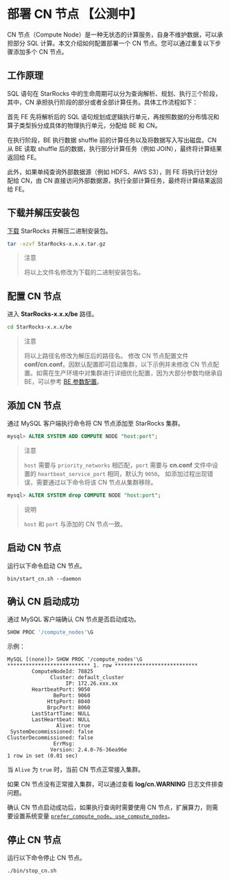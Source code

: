# 部署 CN 节点 【公测中】

CN 节点（Compute Node）是一种无状态的计算服务，自身不维护数据，可以承担部分 SQL 计算。本文介绍如何配置部署一个 CN 节点。您可以通过重复以下步骤添加多个 CN 节点。  

## 工作原理

SQL 语句在 StarRocks 中的生命周期可以分为查询解析、规划、执行三个阶段，其中，CN 承担执行阶段的部分或者全部计算任务。具体工作流程如下：

首先 FE 先将解析后的 SQL 语句规划成逻辑执行单元，再按照数据的分布情况和算子类型拆分成具体的物理执行单元，分配给 BE 和 CN。

在执行阶段，BE 执行数据 shuffle 前的计算任务以及将数据写入写出磁盘。CN 从 BE 读取 shuffle 后的数据，执行部分计算任务（例如 JOIN），最终将计算结果返回给 FE。

此外，如果单纯查询外部数据源（例如 HDFS、AWS S3），则 FE 将执行计划分配给 CN，由 CN 直接访问外部数据源，执行全部计算任务，最终将计算结果返回给 FE。

## 下载并解压安装包

[下载](https://www.starrocks.com/zh-CN/download) StarRocks 并解压二进制安装包。

```bash
tar -xzvf StarRocks-x.x.x.tar.gz
```

> 注意
>
> 将以上文件名修改为下载的二进制安装包名。

## 配置 CN 节点

进入 **StarRocks-x.x.x/be** 路径。

```bash
cd StarRocks-x.x.x/be
```

> 注意
>
> 将以上路径名修改为解压后的路径名。
修改 CN 节点配置文件 **conf/cn.conf**。因默认配置即可启动集群，以下示例并未修改 CN 节点配置。如需在生产环境中对集群进行详细优化配置，因为大部分参数均继承自 BE，可以参考 [BE 参数配置](../administration/Configuration.md#BE-参数配置)。

## 添加 CN 节点

通过 MySQL 客户端执行命令将 CN 节点添加至 StarRocks 集群。

```sql
mysql> ALTER SYSTEM ADD COMPUTE NODE "host:port";
```

> 注意
>
> `host` 需要与 `priority_networks` 相匹配，`port` 需要与 **cn.conf** 文件中设置的 `heartbeat_service_port` 相同，默认为 `9050`。
如添加过程出现错误，需要通过以下命令将该 CN 节点从集群移除。

```sql
mysql> ALTER SYSTEM drop COMPUTE NODE "host:port";
```

> 说明
>
> `host` 和 `port` 与添加的 CN 节点一致。

## 启动 CN 节点

运行以下命令启动 CN 节点。

```shell
bin/start_cn.sh --daemon
```

## 确认 CN 启动成功

通过 MySQL 客户端确认 CN 节点是否启动成功。

```sql
SHOW PROC '/compute_nodes'\G
```

示例：

```Plain Text
MySQL [(none)]> SHOW PROC '/compute_nodes'\G
*************************** 1. row ***************************
        ComputeNodeId: 78825
              Cluster: default_cluster
                   IP: 172.26.xxx.xx
        HeartbeatPort: 9050
               BePort: 9060
             HttpPort: 8040
             BrpcPort: 8060
        LastStartTime: NULL
        LastHeartbeat: NULL
                Alive: true
 SystemDecommissioned: false
ClusterDecommissioned: false
               ErrMsg: 
              Version: 2.4.0-76-36ea96e
1 row in set (0.01 sec)
```

当 `Alive` 为 `true` 时，当前 CN 节点正常接入集群。

如果 CN 节点没有正常接入集群，可以通过查看 **log/cn.WARNING** 日志文件排查问题。

确认 CN 节点启动成功后，如果执行查询时需要使用 CN 节点，扩展算力，则需要设置系统变量 [`prefer_compute_node`、`use_compute_nodes`](../reference/System_variable.md
)。

## 停止 CN 节点

运行以下命令停止 CN 节点。

```bash
./bin/stop_cn.sh
```
